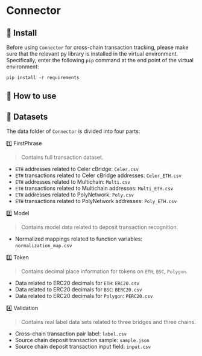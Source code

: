 # Connector



## 🔰 Install

Before using `Connector` for cross-chain transaction tracking, please make sure that the relevant py library is installed in the virtual environment. Specifically, enter the following `pip` command at the end point of the virtual environment:


```
pip install -r requirements
```

## 🙌 How to use








## 🎁 Datasets

The data folder of `Connector` is divided into four parts:

1️⃣ FirstPhrase
> Contains full transaction dataset.
- `ETH` addresses related to Celer cBridge: `Celer.csv`
- `ETH` transactions related to Celer cBridge addresses: `Celer_ETH.csv`
- `ETH` addresses related to Multichain: `Multi.csv`
- `ETH` transactions related to Multichain addresses: `Multi_ETH.csv`
- `ETH` addresses related to PolyNetwork: `Poly.csv`
- `ETH` transactions related to PolyNetwork addresses: `Poly_ETH.csv`


2️⃣ Model
> Contains model data related to deposit transaction recognition.
- Normalized mappings related to function variables: `normalization_map.csv`


3️⃣ Token
> Contains decimal place information for tokens on `ETH`, `BSC`, `Polygon`.
- Data related to ERC20 decimals for `ETH`: `ERC20.csv`
- Data related to ERC20 decimals for `BSC`: `BERC20.csv`
- Data related to ERC20 decimals for `Polygon`: `PERC20.csv`

4️⃣ Validation
> Contains real label data sets related to three bridges and three chains.

- Cross-chain transaction pair label: `label.csv`
- Source chain deposit transaction sample: `sample.json`
- Source chain deposit transaction input field: `input.csv`